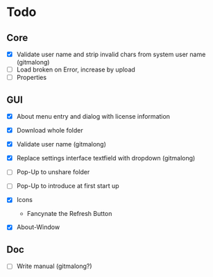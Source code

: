 # Todo

## Core
- [x] Validate user name and strip invalid chars from system user name (gitmalong)
- [ ] Load broken on Error, increase by upload
- [ ] Properties

## GUI
- [X] About menu entry and dialog with license information
- [X] Download whole folder
- [x] Validate user name (gitmalong)
- [x] Replace settings interface textfield with dropdown (gitmalong)

- [ ] Pop-Up to unshare folder
- [ ] Pop-Up to introduce at first start up 
- [X] Icons
	+ Fancynate the Refresh Button
- [X] About-Window


## Doc

- [ ] Write manual (gitmalong?)
